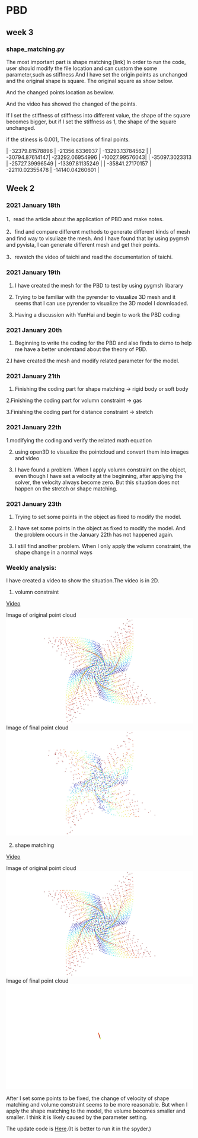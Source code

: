 # PBD


## week 3
### shape_matching.py 
The most important part is shape matching [link] 
In order to run the code, user should modify the file location and can custom the some parameter,such as stiffness 
And I have set the origin points as unchanged and the original shape is square.
The original square as show below. 


And the changed points location as bewlow.

And the video has showed the changed of the points. 

If I set the stiffness of stiffness into different value, the shape of the square becomes bigger, but if I set the stiffness as 1, the shape of the square unchanged. 

if the stiness is 0.001,
The locations of final points.


| -32379.81578896 | -21356.6336937 |  -13293.13784562 |
| -30794.87614147| -23292.06954996 | -10027.99576043|
| -35097.3023313 | -25727.39996549 | -13397.81135249 |
| -35841.27170157 | -22110.02355478 | -14140.04260601 |






## Week 2
### 2021  January 18th

1、read the article about the application of PBD and make notes.

2、find and compare different methods to generate different kinds of mesh and find way to visuliaze the mesh. And I have found that by using pygmsh and pyvista, I can generate different mesh and get their points.
 
3、rewatch the video of taichi and read the documentation of taichi.




### 2021 January 19th

1. I have created the mesh for the PBD to test by using pygmsh libarary

2. Trying to be familiar with the pyrender to visualize 3D mesh and it seems that I can use pyrender to visualize the 3D model I downloaded.

3. Having a discussion with YunHai and begin to work the PBD coding 



### 2021 January 20th

1. Beginning to write the coding for the PBD and also finds to demo to help me have a better understand about the theory of PBD.

2.I have created the mesh and modify related parameter for the model.



### 2021 January 21th

1. Finishing the coding part for shape matching -> rigid body or soft body

2.Finishing the coding part for volumn constraint -> gas

3.Finishing the coding part for distance constraint ->  stretch


### 2021 January 22th

1.modifying the coding and verify the related math equation

2. using open3D to visualize the pointcloud and convert them into images and video

3. I have found a problem. When I apply volumn constraint on the object, even though I have set a velocity at the beginning, after applying the solver, the velocity always become zero. But this situation does not happen on the stretch or shape matching.


### 2021 January 23th

1. Trying to set some points in the object as fixed to modify the model. 

2. I have set some points in the object as fixed to modify the model. And the problem occurs in the January 22th has not happened again. 

3. I still find another problem. When I only apply the volumn constraint, the shape change in a normal ways



### Weekly analysis:

I have created a video to show the situation.The video is in 2D.

1) volumn constraint

[Video](https://github.com/Entongsu/work/blob/master/volume/volumn_constraint.mp4 "here")


Image of original point cloud
![Image of original point cloud ](https://github.com/Entongsu/work/blob/master/volume/temp_0000.jpg)
Image of final point cloud
![Image of original point cloud ](https://github.com/Entongsu/work/blob/master/volume/temp_0009.jpg)

2) shape matching

 [Video](https://github.com/Entongsu/work/blob/master/shape%20matching/shape_matching.mp4 "here")


Image of original point cloud
![Image of original point cloud ](https://github.com/Entongsu/work/blob/master/shape%20matching/temp_0000.jpg)
Image of final point cloud
![Image of original point cloud ](https://github.com/Entongsu/work/blob/master/shape%20matching/temp_0009.jpg)


After I set some points to be fixed, the change of velocity of shape matching and volume constraint seems to be more reasonable. But when I apply the shape matching to the model, the volume becomes smaller and smaller. I think it is likely caused by the parameter setting.

The update code is [Here](https://github.com/Entongsu/work/blob/master/postion.py "here").(It is better to run it in the spyder.)

